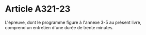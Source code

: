 # Article A321-23

L'épreuve, dont le programme figure à l'annexe 3-5 au présent livre, comprend un entretien d'une durée de trente minutes.

